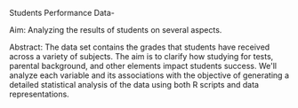 Students Performance Data-

Aim:
Analyzing the results of students on several aspects.

Abstract:
The data set contains the grades that students have received across a variety of subjects. The aim is to clarify how studying for tests, parental background, and other elements impact students success. We'll analyze each variable and its associations with the objective of generating a detailed statistical analysis of the data using both R scripts and data representations.